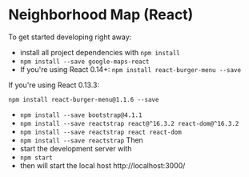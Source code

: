 # Neighborhood Map (React)

To get started developing right away:
* install all project dependencies with `npm install`
* `npm install --save google-maps-react`
* If you're using React 0.14+:
`npm install react-burger-menu --save`

If you're using React 0.13.3:

`npm install react-burger-menu@1.1.6 --save`

* `npm install --save bootstrap@4.1.1`
* `npm install --save reactstrap react@^16.3.2 react-dom@^16.3.2`
* `npm install --save reactstrap react react-dom`
* `npm install --save reactstrap`
  Then
* start the development server with
*  `npm start`
* then will start the local host http://localhost:3000/
